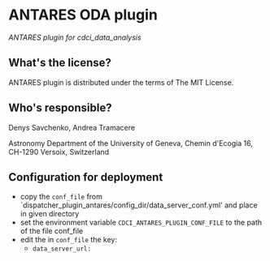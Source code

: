 ANTARES ODA plugin
==========================================
*ANTARES plugin for cdci_data_analysis*


What's the license?
-------------------

ANTARES plugin is distributed under the terms of The MIT License.

Who's responsible?
-------------------
Denys Savchenko, Andrea Tramacere

Astronomy Department of the University of Geneva, Chemin d'Ecogia 16, CH-1290 Versoix, Switzerland

Configuration for deployment
----------------------------
- copy the `conf_file` from `dispatcher_plugin_antares/config_dir/data_server_conf.yml' and place in given directory
- set the environment variable `CDCI_ANTARES_PLUGIN_CONF_FILE` to the path of the file conf_file 
- edit the in `conf_file` the key:
    - `data_server_url:`  
    
